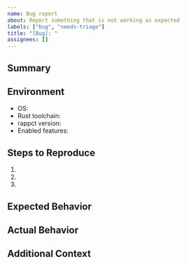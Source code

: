 ```yaml
---
name: Bug report
about: Report something that is not working as expected
labels: ["bug", "needs-triage"]
title: "[Bug]: "
assignees: []
---
```


## Summary

<!-- One or two sentences that describe the problem. -->

## Environment
- OS: <!-- Windows build or other host details -->
- Rust toolchain: <!-- rustc -V -->
- rappct version: <!-- commit or crate version -->
- Enabled features: <!-- e.g. `net`, `introspection` -->

## Steps to Reproduce
1. 
2. 
3. 

## Expected Behavior

<!-- What should have happened? -->

## Actual Behavior

<!-- What actually happened? Include full error messages or logs. -->

## Additional Context

<!-- Attach logs, stack traces, screenshots, or links to related issues. -->
